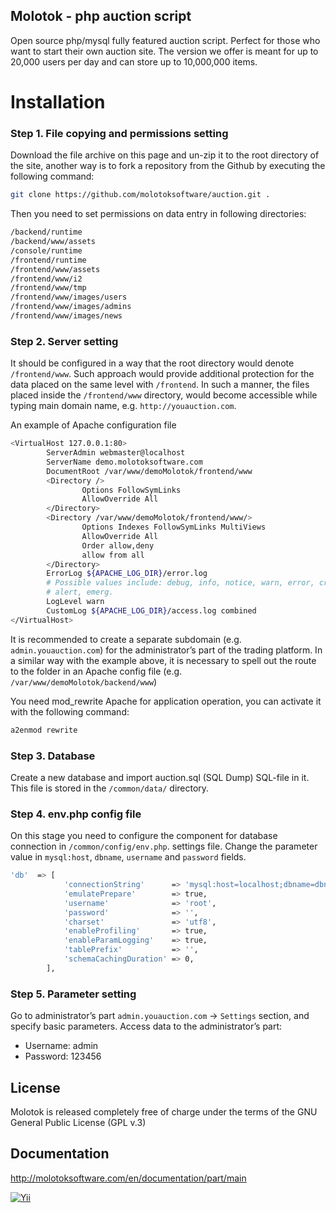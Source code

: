 Molotok - php auction script
----------------------------

Open source php/mysql fully featured auction script. Perfect for those who want to start their own auction site. The version we offer is meant for up to 20,000 users per day and can store up to 10,000,000 items.

# Installation

### Step 1. File copying and permissions setting
Download the file archive on this page and un-zip it to the root directory of the site, another way is to fork a repository from the Github by executing the following command:
```sh
git clone https://github.com/molotoksoftware/auction.git .
```
Then you need to set permissions on data entry in following directories:
```sh
/backend/runtime
/backend/www/assets
/console/runtime
/frontend/runtime
/frontend/www/assets
/frontend/www/i2
/frontend/www/tmp
/frontend/www/images/users
/frontend/www/images/admins
/frontend/www/images/news
```

### Step 2. Server setting

It should be configured in a way that the root directory would denote `/frontend/www`. Such approach would provide additional protection for the data placed on the same level with `/frontend`. In such a manner, the files placed inside the `/frontend/www` directory, would become accessible while typing main domain name, e.g. `http://youauction.com`.

An example of Apache configuration file
```sh
<VirtualHost 127.0.0.1:80>
        ServerAdmin webmaster@localhost
        ServerName demo.molotoksoftware.com
        DocumentRoot /var/www/demoMolotok/frontend/www
        <Directory />
                Options FollowSymLinks
                AllowOverride All
        </Directory>
        <Directory /var/www/demoMolotok/frontend/www/>
                Options Indexes FollowSymLinks MultiViews
                AllowOverride All
                Order allow,deny
                allow from all
        </Directory>
        ErrorLog ${APACHE_LOG_DIR}/error.log
        # Possible values include: debug, info, notice, warn, error, crit,
        # alert, emerg.
        LogLevel warn
        CustomLog ${APACHE_LOG_DIR}/access.log combined
</VirtualHost>
```
It is recommended to create a separate subdomain (e.g. `admin.youauction.com`) for the administrator’s part of the trading platform. In a similar way with the example above, it is necessary to spell out the route to the folder in an Apache config file (e.g. `/var/www/demoMolotok/backend/www`)

You need mod_rewrite Apache for application operation, you can activate it with the following command:
```sh
a2enmod rewrite
```

### Step 3. Database
Create a new database and import auction.sql (SQL Dump) SQL-file in it. This file is stored in the `/common/data/` directory. 

### Step 4. env.php config file
On this stage you need to configure the component for database connection in `/common/config/env.php`. settings file. Change the parameter value in `mysql:host`, `dbname`, `username` and `password` fields.
```sh
'db'  => [
            'connectionString'      => 'mysql:host=localhost;dbname=dbname',
            'emulatePrepare'        => true,
            'username'              => 'root',
            'password'              => '',
            'charset'               => 'utf8',
            'enableProfiling'       => true,
            'enableParamLogging'    => true,
            'tablePrefix'           => '',
            'schemaCachingDuration' => 0,
        ],
```
### Step 5. Parameter setting
Go to administrator’s part `admin.youauction.com` -> `Settings` section, and specify basic parameters. Access data to the administrator’s part:

 - Username: admin
 - Password: 123456


License
----


Molotok is released completely free of charge under the terms of the GNU General Public License (GPL v.3)

Documentation
----
http://molotoksoftware.com/en/documentation/part/main
   
   [![Yii](https://img.shields.io/badge/Powered_by-Yii_Framework-green.svg?style=flat)](http://www.yiiframework.com/)